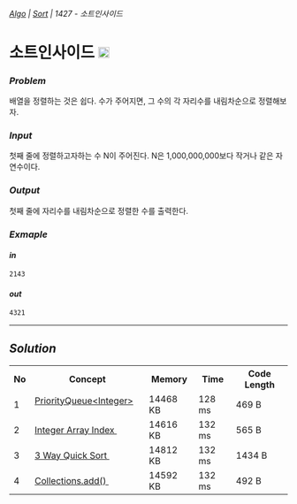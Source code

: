 ###### [*Algo*](../README.md) | [*Sort*](README.md) | 1427 - 소트인사이드

# 소트인사이드 [<img src="https://img.icons8.com/ios/250/000000/circled-up-right-2.png" width="20">](https://www.acmicpc.net/problem/1427)

### *Problem*

배열을 정렬하는 것은 쉽다. 수가 주어지면, 그 수의 각 자리수를 내림차순으로 정렬해보자.

### *Input*

첫째 줄에 정렬하고자하는 수 N이 주어진다. N은 1,000,000,000보다 작거나 같은 자연수이다.

### *Output*

첫째 줄에 자리수를 내림차순으로 정렬한 수를 출력한다.

### *Exmaple*

#### *in*

```bash
2143
```

#### *out*

```bash
4321
```

---

## *Solution*

<table>
    <tr>
        <th>No</th>
        <th>Concept</th>
        <th>Memory</th>
        <th>Time</th>
        <th>Code Length</th>
    </tr>
    <tr>
        <td>1</td>
        <td>
            <a href="src/BJ01427_1.java">
                PriorityQueue&lt;Integer&gt;
            </a>
            <a href="https://www.acmicpc.net/source/25853026">
                <img src="https://img.icons8.com/ios/250/000000/circled-up-right-2.png" width="14">
            </a>
        </td>
        <td>14468 KB</td>
        <td>128 ms</td>
        <td>469 B</td>
    </tr>
    <tr>
        <td>2</td>
        <td>
            <a href="src/BJ01427_2java">
                Integer Array Index
            </a>
            <a href="https://www.acmicpc.net/source/25846373">
                <img src="https://img.icons8.com/ios/250/000000/circled-up-right-2.png" width="14">
            </a>
        </td>
        <td>14616 KB</td>
        <td>132 ms</td>
        <td>565 B</td>
    </tr>
    <tr>
        <td>3</td>
        <td>
            <a href="src/BJ01427_3.java">
                3 Way Quick Sort
            </a>
            <a href="https://www.acmicpc.net/source/25852587">
                <img src="https://img.icons8.com/ios/250/000000/circled-up-right-2.png" width="14">
            </a>
        </td>
        <td>14812 KB</td>
        <td>132 ms</td>
        <td>1434 B</td>
    </tr>
    <tr>
        <td>4</td>
        <td>
            <a href="src/BJ01427_3.java">
                Collections.add()
            </a>
            <a href="https://www.acmicpc.net/source/25852946">
                <img src="https://img.icons8.com/ios/250/000000/circled-up-right-2.png" width="14">
            </a>
        </td>
        <td>14592 KB</td>
        <td>132 ms</td>
        <td>492 B</td>
    </tr>
</table>

